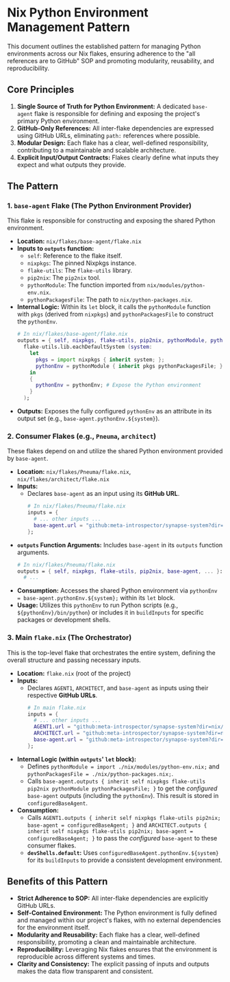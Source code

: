 # Nix Python Environment Management Pattern

This document outlines the established pattern for managing Python environments across our Nix flakes, ensuring adherence to the "all references are to GitHub" SOP and promoting modularity, reusability, and reproducibility.

## Core Principles

1.  **Single Source of Truth for Python Environment:** A dedicated `base-agent` flake is responsible for defining and exposing the project's primary Python environment.
2.  **GitHub-Only References:** All inter-flake dependencies are expressed using GitHub URLs, eliminating `path:` references where possible.
3.  **Modular Design:** Each flake has a clear, well-defined responsibility, contributing to a maintainable and scalable architecture.
4.  **Explicit Input/Output Contracts:** Flakes clearly define what inputs they expect and what outputs they provide.

## The Pattern

### 1. `base-agent` Flake (The Python Environment Provider)

This flake is responsible for constructing and exposing the shared Python environment.

*   **Location:** `nix/flakes/base-agent/flake.nix`
*   **Inputs to `outputs` function:**
    *   `self`: Reference to the flake itself.
    *   `nixpkgs`: The pinned Nixpkgs instance.
    *   `flake-utils`: The `flake-utils` library.
    *   `pip2nix`: The `pip2nix` tool.
    *   `pythonModule`: The function imported from `nix/modules/python-env.nix`.
    *   `pythonPackagesFile`: The path to `nix/python-packages.nix`.
*   **Internal Logic:** Within its `let` block, it calls the `pythonModule` function with `pkgs` (derived from `nixpkgs`) and `pythonPackagesFile` to construct the `pythonEnv`.
    ```nix
    # In nix/flakes/base-agent/flake.nix
    outputs = { self, nixpkgs, flake-utils, pip2nix, pythonModule, pythonPackagesFile, ... }:
      flake-utils.lib.eachDefaultSystem (system:
        let
          pkgs = import nixpkgs { inherit system; };
          pythonEnv = pythonModule { inherit pkgs pythonPackagesFile; };
        in
        {
          pythonEnv = pythonEnv; # Expose the Python environment
        }
      );
    ```
*   **Outputs:** Exposes the fully configured `pythonEnv` as an attribute in its output set (e.g., `base-agent.pythonEnv.${system}`).

### 2. Consumer Flakes (e.g., `Pneuma`, `architect`)

These flakes depend on and utilize the shared Python environment provided by `base-agent`.

*   **Location:** `nix/flakes/Pneuma/flake.nix`, `nix/flakes/architect/flake.nix`
*   **Inputs:**
    *   Declares `base-agent` as an input using its **GitHub URL**.
        ```nix
        # In nix/flakes/Pneuma/flake.nix
        inputs = {
          # ... other inputs ...
          base-agent.url = "github:meta-introspector/synapse-system?dir=nix/flakes/base-agent&ref=feature/base-agent-flake";
        };
        ```
*   **`outputs` Function Arguments:** Includes `base-agent` in its `outputs` function arguments.
    ```nix
    # In nix/flakes/Pneuma/flake.nix
    outputs = { self, nixpkgs, flake-utils, pip2nix, base-agent, ... }:
      # ...
    ```
*   **Consumption:** Accesses the shared Python environment via `pythonEnv = base-agent.pythonEnv.${system};` within its `let` block.
*   **Usage:** Utilizes this `pythonEnv` to run Python scripts (e.g., `${pythonEnv}/bin/python`) or includes it in `buildInputs` for specific packages or development shells.

### 3. Main `flake.nix` (The Orchestrator)

This is the top-level flake that orchestrates the entire system, defining the overall structure and passing necessary inputs.

*   **Location:** `flake.nix` (root of the project)
*   **Inputs:**
    *   Declares `AGENT1`, `ARCHITECT`, and `base-agent` as inputs using their respective **GitHub URLs**.
        ```nix
        # In main flake.nix
        inputs = {
          # ... other inputs ...
          AGENT1.url = "github:meta-introspector/synapse-system?dir=nix/flakes/Pneuma&ref=feature/base-agent-flake";
          ARCHITECT.url = "github:meta-introspector/synapse-system?dir=nix/flakes/architect&ref=feature/base-agent-flake";
          base-agent.url = "github:meta-introspector/synapse-system?dir=nix/flakes/base-agent&ref=feature/base-agent-flake";
        };
        ```
*   **Internal Logic (within `outputs`' `let` block):**
    *   Defines `pythonModule = import ./nix/modules/python-env.nix;` and `pythonPackagesFile = ./nix/python-packages.nix;`.
    *   Calls `base-agent.outputs { inherit self nixpkgs flake-utils pip2nix pythonModule pythonPackagesFile; }` to get the *configured* `base-agent` outputs (including the `pythonEnv`). This result is stored in `configuredBaseAgent`.
*   **Consumption:**
    *   Calls `AGENT1.outputs { inherit self nixpkgs flake-utils pip2nix; base-agent = configuredBaseAgent; }` and `ARCHITECT.outputs { inherit self nixpkgs flake-utils pip2nix; base-agent = configuredBaseAgent; }` to pass the *configured* `base-agent` to these consumer flakes.
    *   **`devShells.default`:** Uses `configuredBaseAgent.pythonEnv.${system}` for its `buildInputs` to provide a consistent development environment.

## Benefits of this Pattern

*   **Strict Adherence to SOP:** All inter-flake dependencies are explicitly GitHub URLs.
*   **Self-Contained Environment:** The Python environment is fully defined and managed within our project's flakes, with no external dependencies for the environment itself.
*   **Modularity and Reusability:** Each flake has a clear, well-defined responsibility, promoting a clean and maintainable architecture.
*   **Reproducibility:** Leveraging Nix flakes ensures that the environment is reproducible across different systems and times.
*   **Clarity and Consistency:** The explicit passing of inputs and outputs makes the data flow transparent and consistent.
